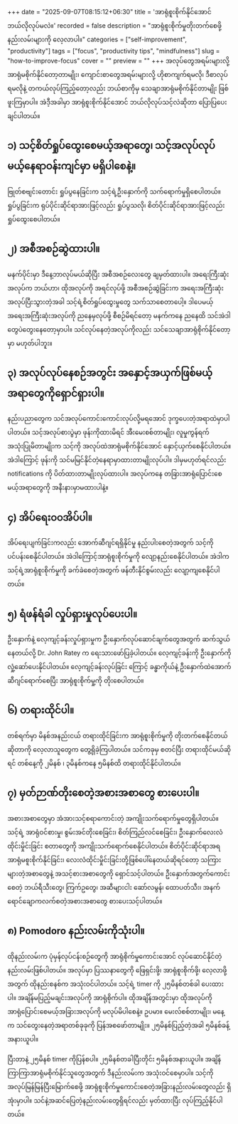 +++
date = "2025-09-07T08:15:12+06:30"
title = 'အာရုံစူးစိုက်နိုင်အောင်ဘယ်လိုလုပ်မလဲ။'
recorded = false
description = "အာရုံစူးစိုက်မှုတိုးတက်စေဖို့ နည်းလမ်းများကို လေ့လာပါ။"
categories = ["self-improvement", "productivity"]
tags = ["focus", "productivity tips", "mindfulness"]
slug = "how-to-improve-focus"
cover = ""
preview = ""
+++
အလုပ်တွေအရမ်းများလို့ အာရုံမစိုက်နိုင်တော့တာမျိုး၊ ကျောင်းစာတွေအရမ်းများလို့ ဟိုစာကျက်ရမလို၊ ဒီစာလုပ်ရမလိုနဲ့ တကယ်လုပ်ကြည့်တော့လည်း ဘယ်စာကိုမှ သေချာအာရုံမစိုက်နိုင်တာမျိုး ဖြစ်ဖူးကြမှာပါ။ အဲဒီ့အခါမှာ အာရုံစူးစိုက်နိုင်အောင် ဘယ်လိုလုပ်သင့်လဲဆိုတာ ပြောပြပေးချင်ပါတယ်။

## ၁) သင့်စိတ်ရှုပ်ထွေးစေမယ့်အရာတွေ၊ သင့်အလုပ်လုပ်မယ့်နေရာဝန်းကျင်မှာ မရှိပါစေနဲ့။
ဗြုတ်စဗျင်းတောင်း ရှုပ်ပွနေခြင်းက သင့်ရဲ့ဦးနှောက်ကို သက်ရောက်မှုရှိစေပါတယ်။ ရှုပ်ပွခြင်းက ရုပ်ပိုင်းဆိုင်ရာအားဖြင့်လည်း ရှုပ်ပွသလို၊ စိတ်ပိုင်းဆိုင်ရာအားဖြင့်လည်း ရှုပ်ထွေးစေပါတယ်။

## ၂) အစီအစဉ်ဆွဲထားပါ။
မနက်ပိုင်းမှာ ဒီနေ့ဘာလုပ်မယ်ဆိုပြီး အစီအစဉ်လေးတွေ ချမှတ်ထားပါ။ အရေးကြီးဆုံးအလုပ်က ဘယ်ဟာ၊ ထိုအလုပ်ကို အရင်လုပ်ဖို့ အစီအစဉ်ဆွဲခြင်းက အရေးအကြီးဆုံးအလုပ်ပြီးသွားတဲ့အခါ သင့်ရဲ့စိတ်ရှုပ်ထွေးမှုတွေ သက်သာစေတာပေါ့။ ဒါပေမယ့် အရေးအကြီးဆုံးအလုပ်ကို ညနေမှလုပ်ဖို့ စီစဉ်မိရင်တော့ မနက်ကနေ ညနေထိ သင်အဲဒါတွေပဲတွေးနေတော့မှာပါ။ သင်လုပ်နေတဲ့အလုပ်ကိုလည်း သင်သေချာအာရုံစိုက်နိုင်တော့မှာ မဟုတ်ပါဘူး။

## ၃) အလုပ်လုပ်နေစဉ်အတွင်း အနှောင့်အယှက်ဖြစ်မယ့်အရာတွေကိုရှောင်ရှားပါ။
နည်းပညာတွေက သင်အလုပ်ကောင်းကောင်းလုပ်လို့မရအောင် ဒုက္ခပေးတဲ့အရာထဲမှာပါပါတယ်။ သင့်အလုပ်စားပွဲမှာ ဖုန်းကိုထားမိရင် အီးမေးစစ်တာမျိုး၊ လူမှုကွန်ရက်အသုံးပြုမိတာမျိုးက သင့်ကို အလုပ်ထဲအာရုံမစိုက်နိုင်အောင် နှောင့်ယှက်စေနိုင်ပါတယ်။ အဲဒါကြောင့် ဖုန်းကို သင်မမြင်နိုင်တဲ့နေရာမှာထားတာမျိုးလုပ်ပါ။ ဒါမှမဟုတ်ရင်လည်း notifications ကို ပိတ်ထားတာမျိုးလုပ်ထားပါ။ အလုပ်ကနေ တခြားအာရုံပြောင်းစေမယ့်အရာတွေကို အနီးနားမှာမထားပါနဲ့။

## ၄) အိပ်ရေး၀၀အိပ်ပါ။
အိပ်ရေးပျက်ခြင်းကလည်း အောက်ဆီဂျင်ရရှိနိုင်မှု နည်းပါးစေတဲ့အတွက် သင့်ကိုပင်ပန်းစေနိုင်ပါတယ်။ အဲဒါကြောင့်အာရုံစူးစိုက်မှုကို လျော့နည်းစေနိုင်ပါတယ်။ အဲဒါက သင့်ရဲ့အာရုံစူးစိုက်မှုကို ခက်ခဲစေတဲ့အတွက် ဖန်တီးနိုင်စွမ်းလည်း လျော့ကျစေနိုင်ပါတယ်။

## ၅) ရံဖန်ရံခါ လှုပ်ရှားမှုလုပ်ပေးပါ။
ဦးနှောက်နဲ့ လေ့ကျင့်ခန်းလှုပ်ရှားမှုက ဦးနှောက်လုပ်ဆောင်ချက်တွေအတွက် ဆက်သွယ်နေတယ်လို့ Dr. John Ratey က ရေးသားဖော်ပြခဲ့ပါတယ်။ လေ့ကျင့်ခန်းကို ဦးနှောက်ကို လှုံ့ဆော်ပေးနိုင်ပါတယ်။ လေ့ကျင့်ခန်းလုပ်ခြင်း ကြောင့် ခန္ဓာကိုယ်နဲ့ ဦးနှောက်ထဲအောက်ဆီဂျင်ရောက်စေပြီး အာရုံစူးစိုက်မှု့ကို တိုးစေပါတယ်။

## ၆) တရားထိုင်ပါ။
တစ်ရက်မှာ မိနစ်အနည်းငယ် တရားထိုင်ခြင်းက အာရုံစူးစိုက်မှုကို တိုးတက်စေနိုင်တယ်ဆိုတာကို လေ့လာသူတွေက တွေ့ရှိခဲ့ကြပါတယ်။ သင်ကခုမှ စတင်ပြီး တရားထိုင်မယ်ဆိုရင် တစ်နေ့ကို ၂မိနစ် ၊ ၃မိနစ်ကနေ ၅မိနစ်ထိ တရားထိုင်နိုင်ပါတယ်။

## ၇) မှတ်ဉာဏ်တိုးစေတဲ့အစားအစာတွေ စားပေးပါ။
အစားအစာတွေမှာ အံအားသင့်စရာကောင်းတဲ့ အကျိုးသက်ရောက်မှုတွေရှိပါတယ်။ သင့်ရဲ့ အာရုံဝင်စားမှု၊ စွမ်းအင်တိုးစေခြင်း၊ စိတ်ကြည်လင်စေခြင်း၊ ဦးနှောက်လေးလံထိုင်းမှိုင်းခြင်း စတာတွေကို အကျိုးသက်ရောက်စေနိုင်ပါတယ်။
စိတ်ပိုင်းဆိုင်ရာအရ အာရုံမစူးစိုက်နိုင်ခြင်း၊ လေးလံထိုင်းမှိုင်းခြင်းတို့ဖြစ်ပေါ်နေတယ်ဆိုရင်တော့ သကြားများတဲ့အစာတွေနဲ့ အသင့်စားအစာတွေကို ရှောင်သင့်ပါတယ်။ ဦးနှောက်အတွက်ကောင်းစေတဲ့ ဘယ်ရီသီးတွေ၊ ကြက်ဥတွေ၊ အဆီများငါး ဆော်လမွန်၊ ထောပတ်သီး၊ အနက်ရောင်ချောကလက်စတဲ့အစားအစာတွေ စားပေးသင့်ပါတယ်။

## ၈) Pomodoro နည်းလမ်းကိုသုံးပါ။
ထိုနည်းလမ်းက ပုံမှန်လုပ်ငန်းစဉ်တွေကို အာရုံစိုက်မှုကောင်းအောင် လုပ်ဆောင်နိုင်တဲ့နည်းလမ်းဖြစ်ပါတယ်။ အလုပ်မှာ ပြဿနာတွေကို ဖြေရှင်းဖို့၊ အာရုံစူးစိုက်ဖို့၊ လေ့လာဖို့ အတွက် ထိုနည်းစနစ်က အသုံးဝင်ပါတယ်။
သင့်ရဲ့ timer ကို ၂၅မိနစ်တစ်ခါ ပေးထားပါ။ အချိန်မပြည့်မချင်းအလုပ်ကို အာရုံစိုက်ပါ။
ထိုအချိန်အတွင်းမှာ ထိုအလုပ်ကို အာရုံပြောင်းစေမယ့်အခြားအလုပ်ကို မလုပ်မိပါစေနဲ့။ ဥပမာ။ မေးလ်စစ်တာမျိုး၊ မနေ့က သင်တွေးနေတဲ့အရာတစ်ခုခုကို ပြန်အစဖော်တာမျိုး။
၂၅မိနစ်ပြည့်တဲ့အခါ ၅မိနစ်ခန့် အနားယူပါ။

ပြီးတာနဲ့ ၂၅မိနစ် timer ကိုပြန်စပါ။ ၂၅မိနစ်တခါပြီးတိုင်း ၅မိနစ်အနားယူပါ။
အချိန်ကြာကြာအာရုံမစိုက်နိုင်သူတွေအတွက် ဒီနည်းလမ်းက အသုံးဝင်စေမှာပါ။
သင့်ကို အလုပ်မြန်မြန်ပြီးမြောက်စေဖို့ အာရုံစူးစိုက်မှုကောင်းစေတဲ့အခြားနည်းလမ်းတွေလည်း ရှိအုံးမှာပါ။ သင်နဲ့အဆင်ပြေတဲ့နည်းလမ်းတွေရှိရင်လည်း မှတ်ထားပြီး လုပ်ကြည့်နိုင်ပါတယ်။